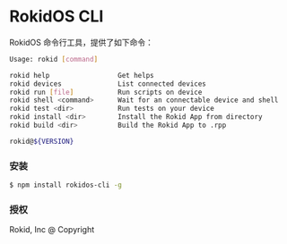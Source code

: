 # RokidOS CLI

RokidOS 命令行工具，提供了如下命令：

```sh
Usage: rokid [command]

rokid help                 Get helps
rokid devices              List connected devices
rokid run [file]           Run scripts on device
rokid shell <command>      Wait for an connectable device and shell
rokid test <dir>           Run tests on your device
rokid install <dir>        Install the Rokid App from directory
rokid build <dir>          Build the Rokid App to .rpp

rokid@${VERSION}
```

### 安装

```sh
$ npm install rokidos-cli -g
```

### 授权

Rokid, Inc @ Copyright

